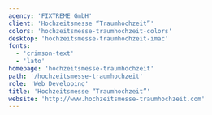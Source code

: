 ```yaml
---
agency: 'FIXTREME GmbH'
client: 'Hochzeitsmesse “Traumhochzeit”'
colors: 'hochzeitsmesse-traumhochzeit-colors'
desktop: 'hochzeitsmesse-traumhochzeit-imac'
fonts:
  - 'crimson-text'
  - 'lato'
homepage: 'hochzeitsmesse-traumhochzeit'
path: '/hochzeitsmesse-traumhochzeit'
role: 'Web Developing'
title: 'Hochzeitsmesse “Traumhochzeit”'
website: 'http://www.hochzeitsmesse-traumhochzeit.com'
---
```

